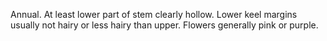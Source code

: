 Annual. At least lower part of stem clearly hollow. Lower keel margins usually not hairy or less hairy than upper. Flowers generally pink or purple.